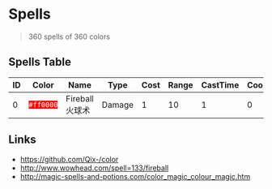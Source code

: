 # Spells

> 360 spells of 360 colors

## Spells Table

<table>
  <thead>
    <tr>
      <th>ID</th>
      <th>Color</th>
      <th>Name</th>
      <th>Type</th>
      <th>Cost</th>
      <th>Range</th>
      <th>CastTime</th>
      <th>Cooldown</th>
      <th>Ability</th>
      <th>Affects</th>
      <th>Effects</th>
      <th>Comments</th>
    </tr>
  </thead>
  <tbody>
    <tr>
      <td>0</td>
      <td><code style="background: #ff0000; color: #ffffff;">#ff0000</code></td>
      <td>Fireball 火球术</td>
      <td>Damage</td>
      <td>1</td>
      <td>10</td>
      <td>1</td>
      <td>0</td>
      <td>Unit Target</td>
      <td>Enemy Units</td>
      <td>Damage-1-Fire</td>
      <td></td>
    </tr>
  </tbody>
</table>

## Links

- https://github.com/Qix-/color
- http://www.wowhead.com/spell=133/fireball
- http://magic-spells-and-potions.com/color_magic_colour_magic.htm
